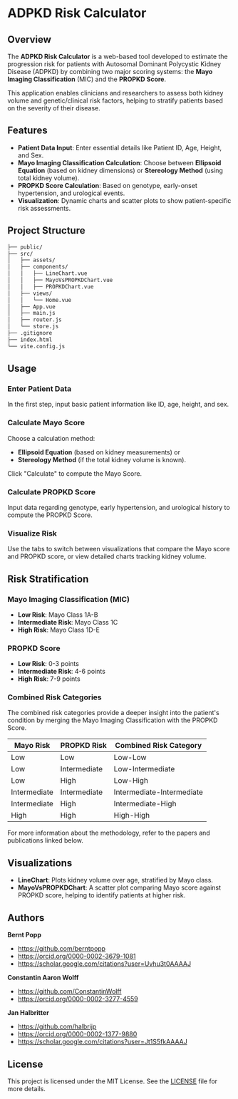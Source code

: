 # ADPKD Risk Calculator

## Overview

The **ADPKD Risk Calculator** is a web-based tool developed to estimate the progression risk for patients with Autosomal Dominant Polycystic Kidney Disease (ADPKD) by combining two major scoring systems: the **Mayo Imaging Classification** (MIC) and the **PROPKD Score**. 

This application enables clinicians and researchers to assess both kidney volume and genetic/clinical risk factors, helping to stratify patients based on the severity of their disease.

## Features

- **Patient Data Input**: Enter essential details like Patient ID, Age, Height, and Sex.
- **Mayo Imaging Classification Calculation**: Choose between **Ellipsoid Equation** (based on kidney dimensions) or **Stereology Method** (using total kidney volume).
- **PROPKD Score Calculation**: Based on genotype, early-onset hypertension, and urological events.
- **Visualization**: Dynamic charts and scatter plots to show patient-specific risk assessments.

## Project Structure

```bash
├── public/
├── src/
│   ├── assets/
│   ├── components/
│   │   ├── LineChart.vue
│   │   ├── MayoVsPROPKDChart.vue
│   │   ├── PROPKDChart.vue
│   ├── views/
│   │   └── Home.vue
│   ├── App.vue
│   ├── main.js
│   ├── router.js
│   └── store.js
├── .gitignore
├── index.html
└── vite.config.js
```

## Usage

### Enter Patient Data
In the first step, input basic patient information like ID, age, height, and sex.

### Calculate Mayo Score
Choose a calculation method:
- **Ellipsoid Equation** (based on kidney measurements) or
- **Stereology Method** (if the total kidney volume is known).

Click "Calculate" to compute the Mayo Score.

### Calculate PROPKD Score
Input data regarding genotype, early hypertension, and urological history to compute the PROPKD Score.

### Visualize Risk
Use the tabs to switch between visualizations that compare the Mayo score and PROPKD score, or view detailed charts tracking kidney volume.

## Risk Stratification

### Mayo Imaging Classification (MIC)
- **Low Risk**: Mayo Class 1A-B
- **Intermediate Risk**: Mayo Class 1C
- **High Risk**: Mayo Class 1D-E

### PROPKD Score
- **Low Risk**: 0-3 points
- **Intermediate Risk**: 4-6 points
- **High Risk**: 7-9 points

### Combined Risk Categories

The combined risk categories provide a deeper insight into the patient's condition by merging the Mayo Imaging Classification with the PROPKD Score.

| Mayo Risk      | PROPKD Risk    | Combined Risk Category  |
|----------------|----------------|-------------------------|
| Low            | Low            | Low-Low                 |
| Low            | Intermediate    | Low-Intermediate         |
| Low            | High           | Low-High                |
| Intermediate   | Intermediate    | Intermediate-Intermediate |
| Intermediate   | High           | Intermediate-High       |
| High           | High           | High-High               |

For more information about the methodology, refer to the papers and publications linked below.

## Visualizations

- **LineChart**: Plots kidney volume over age, stratified by Mayo class.
- **MayoVsPROPKDChart**: A scatter plot comparing Mayo score against PROPKD score, helping to identify patients at higher risk.

## Authors

**Bernt Popp**

- <https://github.com/berntpopp>
- <https://orcid.org/0000-0002-3679-1081>
- <https://scholar.google.com/citations?user=Uvhu3t0AAAAJ>

**Constantin Aaron Wolff**

- <https://github.com/ConstantinWolff>
- <https://orcid.org/0000-0002-3277-4559>

**Jan Halbritter**

- <https://github.com/halbrijp>
- <https://orcid.org/0000-0002-1377-9880>
- <https://scholar.google.com/citations?user=Jt1S5fkAAAAJ>

## License

This project is licensed under the MIT License. See the [LICENSE](LICENSE) file for more details.

